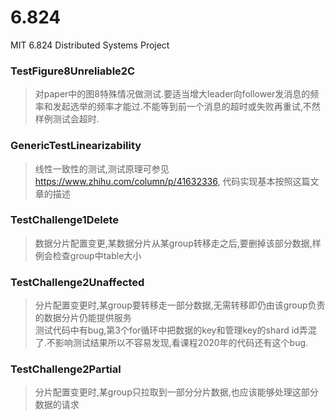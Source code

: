 # 6.824
MIT 6.824 Distributed Systems Project

### TestFigure8Unreliable2C   
>对paper中的图8特殊情况做测试.要适当增大leader向follower发消息的频率和发起选举的频率才能过.不能等到前一个消息的超时或失败再重试,不然样例测试会超时.
### GenericTestLinearizability   
>线性一致性的测试,测试原理可参见 https://www.zhihu.com/column/p/41632336, 代码实现基本按照这篇文章的描述
### TestChallenge1Delete   
>数据分片配置变更,某数据分片从某group转移走之后,要删掉该部分数据,样例会检查group中table大小
### TestChallenge2Unaffected   
>分片配置变更时,某group要转移走一部分数据,无需转移即仍由该group负责的数据分片仍能提供服务   
>测试代码中有bug,第3个for循环中把数据的key和管理key的shard id弄混了.不影响测试结果所以不容易发现,看课程2020年的代码还有这个bug.
### TestChallenge2Partial   
>分片配置变更时,某group只拉取到一部分分片数据,也应该能够处理这部分数据的请求
